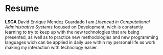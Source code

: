 # Resume
**LSCA** David Enrique Mendez Guardado
I am *Licenced in Computational Administrative Systems* focused on Development, wich is constantly learning to try to keep up with the new technologies that are being presented, as well as to practice new methodologies and new programming languages wich can be applied in daily use within my personal life as work making my interaction with technology easier.
